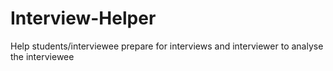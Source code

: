 # Interview-Helper
Help students/interviewee prepare for interviews and interviewer to analyse the interviewee
